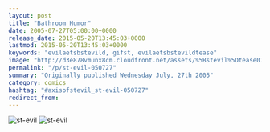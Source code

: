 ```yaml
---
layout: post
title: "Bathroom Humor"
date: 2005-07-27T05:00:00+0000
release_date: 2015-05-20T13:45:03+0000
lastmod: 2015-05-20T13:45:03+0000
keywords: "evilaetsbstevild, gifst, evilaetsbstevildtease"
image: "http://d3e878vmunx8cm.cloudfront.net/assets/%5Bstevil%5Dtease07-27-05.gif"
permalink: "/p/st-evil-050727"
summary: "Originally published Wednesday July, 27th 2005"
category: comics
hashtag: "#axisofstevil_st-evil-050727"
redirect_from:
---
```


![st-evil](http://d3e878vmunx8cm.cloudfront.net/assets/%5Bstevil%5Dtease07-27-05.gif)
![st-evil](http://d3e878vmunx8cm.cloudfront.net/assets/%5Bstevil%5D7-27-051.gif)

